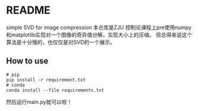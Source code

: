 # README
simple SVD for image compression 本仓库是ZJU 控制论课程上pre使用numpy和matplotlib实现对一个图像的奇异值分解，实现大小上的压缩。 但总得来说这个算法是十分慢的，也仅仅是对SVD的一个展示。

## How to use
```shell
# pip
pip install -r requirement.txt
# conda
conda install --file requirements.txt
```

然后运行main.py就可以啦！
